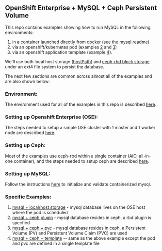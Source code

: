 ## OpenShift Enterprise + MySQL + Ceph Persistent Volume

This repo contains examples showing how to run MySQL in the following environments:
  1. in a container launched directly from docker (see the [mysql readme](MYSQL.md))
  2. via an openshift/kubernetes pod (examples [2](mysql_ceph_pvc) and [3](mysql_ceph_pvc))
  3. via an openshift application template (example [4](mysql_ceph_template)).

We'll use both local host storage ([hostPath](mysql_ceph_plugin)) and [ceph-rbd block storage](mysql_ceph_pvc) under an ext4 file system to persist the database.

The next few sections are common across almost all of the examples and are also shown below:

### Environment:
The enviromnent used for all of the examples in this repo is described [here](ENV.md).

### Setting up Openshift Enterprise (OSE):
The steps needed to setup a simple OSE cluster with 1 master and 1 worker node are described [here](OSE.md).

### Setting up Ceph:
Most of the examples use ceph-rbd within a single container (AIO, all-in-one container), and the steps needed to setup ceph are described [here](CEPH.md).

### Setting up MySQL:
Follow the instructions [here](MYSQL.md) to initialize and validate containerized mysql.

### Specific Examples:
1. [mysql + local/host storage](mysql_ceph_host) - mysql database lives on the OSE host where the pod is scheduled
2. [mysql + ceph plugin](mysql_ceph_plugin) - mysql database resides in ceph, a rbd plugin is specfied
3. [mysql + ceph + pvc](mysql_ceph_pvc) - mysql database resides in ceph, a Persistent Volume (PV) and Persistent Volume Claim (PVC) are used
4. [mysql + ceph + template](mysql_ceph_template) -- same as the above example except the pod and pvc are defined in a single template file

